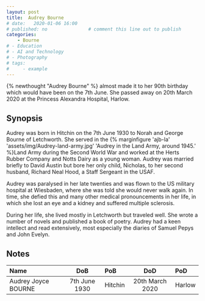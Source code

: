 ```yaml
---
layout: post
title:  Audrey Bourne
# date:   2020-01-06 16:00
# published: no               # comment this line out to publish
categories: 
    - Bourne
# - Education
# - AI and Technology
# - Photography
# tags:
#     - example
---
```

{% newthought "Audrey Bourne" %} almost made it to her 90th birthday which would have been on the 7th June. She passed away on 20th March 2020 at the Princess Alexandra Hospital, Harlow.
<!--more-->

## Synopsis
Audrey was born in Hitchin on the 7th June 1930 to Norah and George Bourne of Letchworth. She served in the {% marginfigure 'ajb-la' 'assets/img/Audrey-land-army.jpg' 'Audrey in the Land Army, around 1945.'  %}Land Army during the Second World War and worked at the Herts Rubber Company and Notts Dairy as a young woman. Audrey was married briefly to David Austin but bore her only child, Nicholas, to her second husband, Richard Neal Hood, a Staff Sergeant in the USAF.

Audrey was paralysed in her late twenties and was flown to the US military hospital at Wiesbaden, where she was told she would never walk again. In time, she defied this and many other medical pronouncements in her life, in which she lost an eye and a kidney and suffered multiple sclerosis.

During her life, she lived mostly in Letchworth but traveled well. She wrote a number of novels and published a book of poetry. Audrey had a keen intellect and read extensively, most especially the diaries of Samuel Pepys and John Evelyn.

## Notes

Name|DoB|PoB|DoD|PoD
:---|:-:|:--|:-:|:--
Audrey Joyce BOURNE|7th June 1930|Hitchin|20th March 2020|Harlow